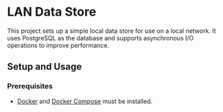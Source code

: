 # LAN Data Store

This project sets up a simple local data store for use on a local network. It uses PostgreSQL as the database and supports asynchronous I/O operations to improve performance.

## Setup and Usage

### Prerequisites
- [Docker](https://www.docker.com/) and [Docker Compose](https://docs.docker.com/compose/) must be installed.
